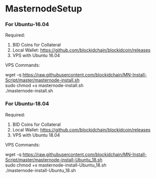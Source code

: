 # MasternodeSetup


### For Ubuntu-16.04
Required:
1. BID Coins for Collateral
2. Local Wallet: https://github.com/blockidchain/blockidcoin/releases
3. VPS with Ubuntu 16.04

VPS Commands:

wget -q https://raw.githubusercontent.com/blockidchain/MN-Install-Script/master/masternode-install.sh <br>
sudo chmod +x masternode-install.sh <br>
./masternode-install.sh

### For Ubuntu-18.04
Required:
1. BID Coins for Collateral
2. Local Wallet: https://github.com/blockidchain/blockidcoin/releases
3. VPS with Ubuntu 18.04

VPS Commands:

wget -q https://raw.githubusercontent.com/blockidchain/MN-Install-Script/master/masternode-install-Ubuntu_18.sh <br>
sudo chmod +x masternode-install-Ubuntu_18.sh <br>
./masternode-install-Ubuntu_18.sh
